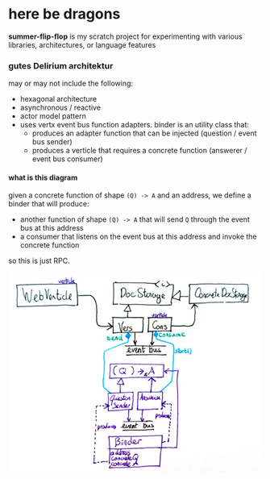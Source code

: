 # here be dragons

**summer-flip-flop** is my scratch project for experimenting with various libraries, architectures, or language features

### gutes Delirium architektur

may or may not include the following:

- hexagonal architecture
- asynchronous / reactive
- actor model pattern
- uses vertx event bus function adapters. binder is an utility class that:
  - produces an adapter function that can be injected (question / event bus sender)
  - produces a verticle that requires a concrete function (answerer / event bus consumer)


#### what is this diagram

given a concrete function of shape `(Q) -> A` and an address, we define a binder that will produce:
  - another function of shape `(Q) -> A` that will send `Q` through the event bus at this address
  - a consumer that listens on the event bus at this address and invoke the concrete function

so this is just RPC.

![alt text](binder.jpg)
